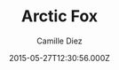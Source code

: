 ---
title: Arctic Fox
github: https://github.com/diezcami/arctic-fox-theme/
demo: https://diezcami.github.io/arctic-fox-theme
author: Camille Diez
ssg:
  - Jekyll
cms:
  - No Cms
date: 2015-05-27T12:30:56.000Z
description: ':snowboarder: An even more lightweight theme for Jekyll'
stale: true
---